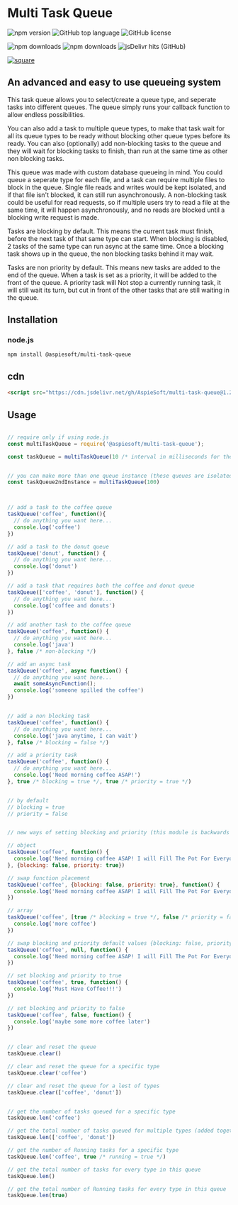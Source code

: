 # Multi Task Queue

![npm version](https://img.shields.io/npm/v/multi-task-queue)
![GitHub top language](https://img.shields.io/github/languages/top/aspiesoft/multi-task-queue)
![GitHub license](https://img.shields.io/github/license/aspiesoft/multi-task-queue)

![npm downloads](https://img.shields.io/npm/dw/multi-task-queue)
![npm downloads](https://img.shields.io/npm/dm/multi-task-queue)
![jsDelivr hits (GitHub)](https://img.shields.io/jsdelivr/gh/hm/aspiesoft/multi-task-queue)

[![square](https://img.shields.io/badge/buy%20me%20a%20coffee-square-blue)](https://buymeacoffee.aspiesoft.com/)

## An advanced and easy to use queueing system

This task queue allows you to select/create a queue type, and seperate tasks into different queues. The queue simply runs your callback function to allow endless possibilities.

You can also add a task to multiple queue types, to make that task wait for all its queue types to be ready without blocking other queue types before its ready. You can also (optionally) add non-blocking tasks to the queue and they will wait for blocking tasks to finish, than run at the same time as other non blocking tasks.

This queue was made with custom database queueing in mind. You could queue a seperate type for each file, and a task can require multiple files to block in the queue. Single file reads and writes would be kept isolated, and if that file isn't blocked, it can still run asynchronously. A non-blocking task could be useful for read requests, so if multiple users try to read a file at the same time, it will happen asynchronously, and no reads are blocked until a blocking write request is made.

Tasks are blocking by default. This means the current task must finish, before the next task of that same type can start.
When blocking is disabled, 2 tasks of the same type can run async at the same time.
Once a blocking task shows up in the queue, the non blocking tasks behind it may wait.

Tasks are non priority by default. This means new tasks are added to the end of the queue.
When a task is set as a priority, it will be added to the front of the queue.
A priority task will Not stop a currently running task, it will still wait its turn, but cut in front of the other tasks that are still waiting in the queue.

## Installation

### node.js

```shell script
npm install @aspiesoft/multi-task-queue
```

## cdn

```html
<script src="https://cdn.jsdelivr.net/gh/AspieSoft/multi-task-queue@1.2.0/index.min.js"></script>
```

## Usage

```JavaScript

// require only if using node.js
const multiTaskQueue = require('@aspiesoft/multi-task-queue');

const taskQueue = multiTaskQueue(10 /* interval in milliseconds for the queue to run the next task */)


// you can make more than one queue instance (these queues are isolated)
const taskQueue2ndInstance = multiTaskQueue(100)



// add a task to the coffee queue
taskQueue('coffee', function(){
  // do anything you want here...
  console.log('coffee')
})

// add a task to the donut queue
taskQueue('donut', function() {
  // do anything you want here...
  console.log('donut')
})

// add a task that requires both the coffee and donut queue
taskQueue(['coffee', 'donut'], function() {
  // do anything you want here...
  console.log('coffee and donuts')
})

// add another task to the coffee queue
taskQueue('coffee', function() {
  // do anything you want here...
  console.log('java')
}, false /* non-blocking */)

// add an async task
taskQueue('coffee', async function() {
  // do anything you want here...
  await someAsyncFunction();
  console.log('someone spilled the coffee')
})


// add a non blocking task
taskQueue('coffee', function() {
  // do anything you want here...
  console.log('java anytime, I can wait')
}, false /* blocking = false */)

// add a priority task
taskQueue('coffee', function() {
  // do anything you want here...
  console.log('Need morning coffee ASAP!')
}, true /* blocking = true */, true /* priority = true */)


// by default
// blocking = true
// priority = false


// new ways of setting blocking and priority (this module is backwards compatable with the old method)

// object
taskQueue('coffee', function() {
  console.log('Need morning coffee ASAP! I will Fill The Pot For Everyone!')
}, {blocking: false, priority: true})

// swap function placement
taskQueue('coffee', {blocking: false, priority: true}, function() {
  console.log('Need morning coffee ASAP! I will Fill The Pot For Everyone!')
})

// array
taskQueue('coffee', [true /* blocking = true */, false /* priority = false */], function() {
  console.log('more coffee')
})

// swap blocking and priority default values {blocking: false, priority: true}
taskQueue('coffee', null, function() {
  console.log('Need morning coffee ASAP! I will Fill The Pot For Everyone!')
})

// set blocking and priority to true
taskQueue('coffee', true, function() {
  console.log('Must Have Coffee!!!')
})

// set blocking and priority to false
taskQueue('coffee', false, function() {
  console.log('maybe some more coffee later')
})


// clear and reset the queue
taskQueue.clear()

// clear and reset the queue for a specific type
taskQueue.clear('coffee')

// clear and reset the queue for a lest of types
taskQueue.clear(['coffee', 'donut'])


// get the number of tasks queued for a specific type
taskQueue.len('coffee')

// get the total number of tasks queued for multiple types (added together)
taskQueue.len(['coffee', 'donut'])

// get the number of Running tasks for a specific type
taskQueue.len('coffee', true /* running = true */)

// get the total number of tasks for every type in this queue
taskQueue.len()

// get the total number of Running tasks for every type in this queue
taskQueue.len(true)

```
